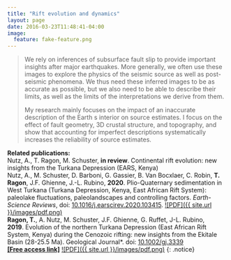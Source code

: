 ```yaml
---
title: "Rift evolution and dynamics"
layout: page
date: 2016-03-23T11:48:41-04:00
image:
  feature: fake-feature.png
---
```


> We rely on inferences of subsurface fault slip to provide important insights after major earthquakes. More generally, we often use these images to explore the physics of the seismic source as well as post-seismic phenomena. We thus need these inferred images to be as accurate as possible, but we also need to be able to describe their limits, as well as the limits of the interpretations we derive from them.
>
> My research mainly focuses on the impact of an inaccurate description of the Earth s interior on source estimates. I focus on the effect of fault geometry, 3D crustal structure, and topography, and show that accounting for imperfect descriptions systematically increases the reliability of source estimates.

**Related publications:** \
Nutz, A., T. Ragon, M. Schuster, **in review**. Continental rift evolution: new insights from the Turkana Depression (EARS, Kenya)\
Nutz, A., M. Schuster, D. Barboni, G. Gassier, B. Van Bocxlaer, C. Robin, **T. Ragon**, J.F. Ghienne, J.-L. Rubino, **2020**. Plio-Quaternary sedimentation in West Turkana (Turkana Depression, Kenya, East African Rift System): paleolake fluctuations, paleolandscapes and controlling factors. *Earth-Science Reviews*, doi: [10.1016/j.earscirev.2020.103415](https://doi.org/10.1016/j.earscirev.2020.103415). [![PDF]({{ site.url }}/images/pdf.png)](./files/nutz_2020_esr.pdf)\
**Ragon, T.**, A. Nutz, M. Schuster, J.F. Ghienne, G. Ruffet, J-L. Rubino, **2019**. Evolution of the northern Turkana Depression (East African Rift System, Kenya) during the Cenozoic rifting: new insights from the Ekitale Basin (28-25.5 Ma). Geological Journal*. doi: [10.1002/gj.3339](https://onlinelibrary.wiley.com/doi/abs/10.1002/gj.3339)  
[**[Free access link]**](https://www.researchgate.net/profile/Thea_Ragon/publication/328422693_Evolution_of_the_northern_Turkana_Depression_East_African_Rift_System_Kenya_during_the_Cenozoic_rifting_New_insights_from_the_Ekitale_Basin_28-255_Ma/links/5bd18bb6a6fdcc6f7900cfb0/Evolution-of-the-northern-Turkana-Depression-East-African-Rift-System-Kenya-during-the-Cenozoic-rifting-New-insights-from-the-Ekitale-Basin-28-255-Ma.pdf)  [![PDF]({{ site.url }}/images/pdf.png)](./files/ragon_2019_gj.pdf)
{: .notice} 